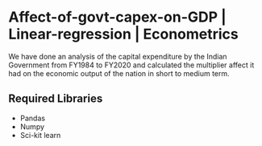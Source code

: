 # Affect-of-govt-capex-on-GDP | Linear-regression | Econometrics

We have done an analysis of the capital expenditure by the Indian Government from FY1984 to FY2020 and calculated the multiplier affect it had on the economic output of the nation in short to medium term.

## Required Libraries 
* Pandas
* Numpy
* Sci-kit learn
